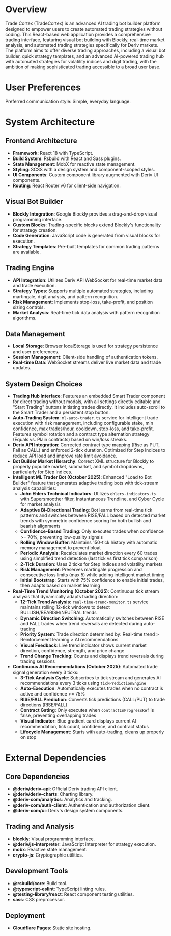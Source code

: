 # Overview

Trade Cortex (TradeCortex) is an advanced AI trading bot builder platform designed to empower users to create automated trading strategies without coding. This React-based web application provides a comprehensive trading interface, featuring visual bot building with Blockly, real-time market analysis, and automated trading strategies specifically for Deriv markets. The platform aims to offer diverse trading approaches, including a visual bot builder, quick strategy templates, and an advanced AI-powered trading hub with automated strategies for volatility indices and digit trading, with the ambition of making sophisticated trading accessible to a broad user base.

# User Preferences

Preferred communication style: Simple, everyday language.

# System Architecture

## Frontend Architecture
- **Framework**: React 18 with TypeScript.
- **Build System**: Rsbuild with React and Sass plugins.
- **State Management**: MobX for reactive state management.
- **Styling**: SCSS with a design system and component-scoped styles.
- **UI Components**: Custom component library augmented with Deriv UI components.
- **Routing**: React Router v6 for client-side navigation.

## Visual Bot Builder
- **Blockly Integration**: Google Blockly provides a drag-and-drop visual programming interface.
- **Custom Blocks**: Trading-specific blocks extend Blockly's functionality for strategy creation.
- **Code Generation**: JavaScript code is generated from visual blocks for execution.
- **Strategy Templates**: Pre-built templates for common trading patterns are available.

## Trading Engine
- **API Integration**: Utilizes Deriv API WebSocket for real-time market data and trade execution.
- **Strategy Types**: Supports multiple automated strategies, including martingale, digit analysis, and pattern recognition.
- **Risk Management**: Implements stop-loss, take-profit, and position sizing controls.
- **Market Analysis**: Real-time tick data analysis with pattern recognition algorithms.

## Data Management
- **Local Storage**: Browser localStorage is used for strategy persistence and user preferences.
- **Session Management**: Client-side handling of authentication tokens.
- **Real-time Data**: WebSocket streams deliver live market data and trade updates.

## System Design Choices
- **Trading Hub Interface**: Features an embedded Smart Trader component for direct trading without modals, with all settings directly editable and "Start Trading" buttons initiating trades directly. It includes auto-scroll to the Smart Trader and a persistent stop button.
- **Auto-Trading System**: `ml-auto-trader.ts` service for intelligent trade execution with risk management, including configurable stake, min confidence, max trades/hour, cooldown, stop-loss, and take-profit. Features symbol rotation and a contract type alternation strategy (Equals vs. Plain contracts) based on win/loss streaks.
- **Deriv API Integration**: Corrected contract type mapping (Rise as PUT, Fall as CALL) and enforced 2-tick duration. Optimized for Step Indices to reduce API load and improve rate limit avoidance.
- **Bot Builder Market Hierarchy**: Correct XML structure for Blockly to properly populate market, submarket, and symbol dropdowns, particularly for Step Indices.
- **Intelligent ML Trader Bot (October 2025)**: Enhanced "Load to Bot Builder" feature that generates adaptive trading bots with tick-stream analysis capabilities:
  * **John Ehlers Technical Indicators**: Utilizes `ehlers-indicators.ts` with Supersmoother filter, Instantaneous Trendline, and Cyber Cycle for market analysis
  * **Adaptive Bi-Directional Trading**: Bot learns from real-time tick patterns and switches between RISE/FALL based on detected market trends with symmetric confidence scoring for both bullish and bearish alignments
  * **Confidence-Based Trading**: Only executes trades when confidence >= 70%, preventing low-quality signals
  * **Rolling Window Buffer**: Maintains 150-tick history with automatic memory management to prevent bloat
  * **Periodic Analysis**: Recalculates market direction every 60 trades using simplified trend detection (last tick vs first tick comparison)
  * **2-Tick Duration**: Uses 2 ticks for Step Indices and volatility markets
  * **Risk Management**: Preserves martingale progression and consecutive loss limits (max 5) while adding intelligent market timing
  * **Initial Bootstrap**: Starts with 75% confidence to enable initial trades, then adapts based on market learning
- **Real-Time Trend Monitoring (October 2025)**: Continuous tick stream analysis that dynamically adapts trading direction:
  * **12-Tick Trend Analysis**: `real-time-trend-monitor.ts` service maintains rolling 12-tick windows to detect BULLISH/BEARISH/NEUTRAL trends
  * **Dynamic Direction Switching**: Automatically switches between RISE and FALL trades when trend reversals are detected during auto-trading
  * **Priority System**: Trade direction determined by: Real-time trend > Reinforcement learning > AI recommendations
  * **Visual Feedback**: Live trend indicator shows current market direction, confidence, strength, and price change
  * **Trend Change Tracking**: Counts and displays trend reversals during trading sessions
- **Continuous AI Recommendations (October 2025)**: Automated trade signal generation every 3 ticks:
  * **3-Tick Analysis Cycle**: Subscribes to tick stream and generates AI recommendations every 3 ticks using `tickPredictionEngine`
  * **Auto-Execution**: Automatically executes trades when no contract is active and confidence >= 75%
  * **RISE/FALL Prediction**: Converts tick predictions (CALL/PUT) to trade directions (RISE/FALL)
  * **Contract Gating**: Only executes when `contractInProgressRef` is false, preventing overlapping trades
  * **Visual Indicator**: Blue gradient card displays current AI recommendation, tick count, confidence, and contract status
  * **Lifecycle Management**: Starts with auto-trading, cleans up properly on stop

# External Dependencies

## Core Dependencies
- **@deriv/deriv-api**: Official Deriv trading API client.
- **@deriv/deriv-charts**: Charting library.
- **@deriv-com/analytics**: Analytics and tracking.
- **@deriv-com/auth-client**: Authentication and authorization client.
- **@deriv-com/ui**: Deriv's design system components.

## Trading and Analysis
- **blockly**: Visual programming interface.
- **@deriv/js-interpreter**: JavaScript interpreter for strategy execution.
- **mobx**: Reactive state management.
- **crypto-js**: Cryptographic utilities.

## Development Tools
- **@rsbuild/core**: Build tool.
- **@typescript-eslint**: TypeScript linting rules.
- **@testing-library/react**: React component testing utilities.
- **sass**: CSS preprocessor.

## Deployment
- **Cloudflare Pages**: Static site hosting.